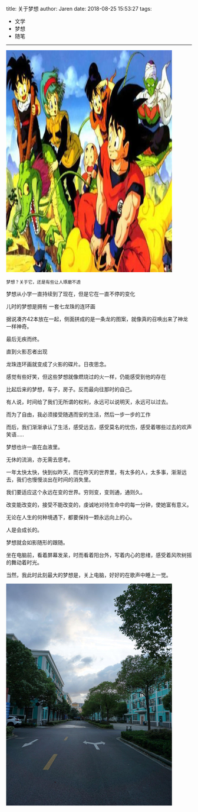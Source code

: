 title: 关于梦想
author: Jaren
date: 2018-08-25 15:53:27
tags:
- 文学
- 梦想
- 随笔
---
<div align=left>
<img width="450" height="600" src="/assets/blogImg/mx1.jpg" "longzhu"/>  
</div> 

 	梦想？关于它，还是有些让人琢磨不透
 <!-- more -->
 
梦想从小学一直持续到了现在，但是它在一直不停的变化

儿时的梦想是拥有 一套七龙珠的连环画

据说凑齐42本放在一起，侧面拼成的是一条龙的图案，就像真的召唤出来了神龙一样神奇。

最后无疾而终。

直到火影忍者出现

龙珠连环画就变成了火影的碟片。日夜思念。

感觉有些好笑，但这些梦想就像燃烧过的火一样，仍能感受到他的存在

比起后来的梦想，车子，房子。反而最向往那时的自己。

有人说，时间给了我们无所谓的权利，永远可以说明天，永远可以过去。

而为了自由，我必须接受随遇而安的生活，然后一步一步的工作

而后，我们渐渐承认了生活，感受远去，感受莫名的忧伤，感受着哪些过去的欢声笑语…..

梦想也许一直在血液里。

无休的流淌，亦无需去思考。

一年太快太快，快到似昨天，而在昨天的世界里，有太多的人，太多事，渐渐远去，我们也慢慢淡出在时间的消失里。

我们要适应这个永远在变的世界。穷则变，变则通，通则久。

改变能改变的，接受不能改变的，虔诚地对待生命中的每一分钟，使她富有意义。

无论在人生的何种境遇下，都要保持一颗永远向上的心。

人是会成长的。

梦想就会如影随形的跟随。

坐在电脑前，看着屏幕发呆，时而看着阳台外，写着内心的思绪，感受着风吹树摇的舞动着时光。

当然，我此时此刻最大的梦想是，关上电脑，好好的在歌声中睡上一觉。
<div align=left>
<img width="450" height="600" src="/assets/blogImg/mx2.jpg" "longzhu"/>  
</div> 
